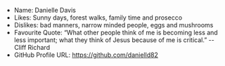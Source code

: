 - Name: Danielle Davis
- Likes: Sunny days, forest walks, family time and prosecco
- Dislikes: bad manners, narrow minded people, eggs and mushrooms
- Favourite Quote: “What other people think of me is becoming less and less important; what they think of Jesus because of me is critical.”
-- Cliff Richard
- GitHub Profile URL: https://github.com/danielld82